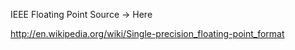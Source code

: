 IEEE Floating Point
Source -> Here

http://en.wikipedia.org/wiki/Single-precision_floating-point_format

